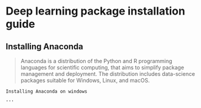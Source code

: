 # Deep learning package installation guide


## Installing Anaconda
> Anaconda is a distribution of the Python and R programming languages for scientific computing, that aims to simplify package management and deployment. The distribution includes data-science packages suitable for Windows, Linux, and macOS.

```
Installing Anaconda on windows

'''
